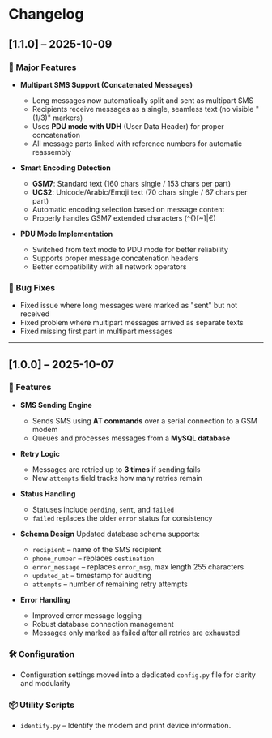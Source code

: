 # Changelog

## [1.1.0] – 2025-10-09

### 🚀 Major Features

* **Multipart SMS Support (Concatenated Messages)**
  * Long messages now automatically split and sent as multipart SMS
  * Recipients receive messages as a single, seamless text (no visible "(1/3)" markers)
  * Uses **PDU mode with UDH** (User Data Header) for proper concatenation
  * All message parts linked with reference numbers for automatic reassembly
  
* **Smart Encoding Detection**
  * **GSM7**: Standard text (160 chars single / 153 chars per part)
  * **UCS2**: Unicode/Arabic/Emoji text (70 chars single / 67 chars per part)
  * Automatic encoding selection based on message content
  * Properly handles GSM7 extended characters (^{}[~]|€)

* **PDU Mode Implementation**
  * Switched from text mode to PDU mode for better reliability
  * Supports proper message concatenation headers
  * Better compatibility with all network operators

### 🐛 Bug Fixes

* Fixed issue where long messages were marked as "sent" but not received
* Fixed problem where multipart messages arrived as separate texts
* Fixed missing first part in multipart messages

---

## [1.0.0] – 2025-10-07

### 🚀 Features

* **SMS Sending Engine**

  * Sends SMS using **AT commands** over a serial connection to a GSM modem
  * Queues and processes messages from a **MySQL database**

* **Retry Logic**

  * Messages are retried up to **3 times** if sending fails
  * New `attempts` field tracks how many retries remain

* **Status Handling**

  * Statuses include `pending`, `sent`, and `failed`
  * `failed` replaces the older `error` status for consistency

* **Schema Design**
  Updated database schema supports:

  * `recipient` – name of the SMS recipient
  * `phone_number` – replaces `destination`
  * `error_message` – replaces `error_msg`, max length 255 characters
  * `updated_at` – timestamp for auditing
  * `attempts` – number of remaining retry attempts

* **Error Handling**

  * Improved error message logging
  * Robust database connection management
  * Messages only marked as failed after all retries are exhausted

### 🛠 Configuration

* Configuration settings moved into a dedicated `config.py` file for clarity and modularity

### 📦 Utility Scripts

* `identify.py` – Identify the modem and print device information.